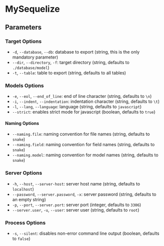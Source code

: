 # MySequelize

## Parameters

### Target Options

* `-d`, `--database`, `--db`: database to export (string, this is the only mandatory parameter)
* `--dir`, `--directory`, `-f`: target directory (string, defaults to `./database/model`)
* `-t`, `--table`: table to export (string, defaults to all tables)

### Models Options

* `-e`, `--eol`, `--end_of_line`: end of line character (string, defaults to `\n`)
* `-i`, `--indent`, `--indentation`: indentation character (string, defaults to `\t`)
* `-l`, `--lang`, `--language`: language (string, defaults to `javascript`)
* `--strict`: enables strict mode for javascript (boolean, defaults to `true`)

#### Naming Options

* `--naming.file`: naming convention for file names (string, defaults to `snake`)
* `--naming.field`: naming convention for field names (string, defaults to `snake`)
* `--naming.model`: naming convention for model names (string, defaults to `snake`)

### Server Options

* `-h`, `--host`, `--server-host`: server host name (string, defaults to `localhost`)
* `--password`, `--server.password`, `-x`: server password (string, defaults to an empty string)
* `-p`, `--port`, `--server.port`: server port (integer, defaults to `3306`)
* `--server.user`, `-u`, `--user`: server user (string, defaults to `root`)

### Process Options

* `-s`, `--silent`: disables non-error command line output (boolean, defaults to `false`)
